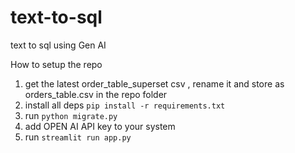 # text-to-sql
text to sql using Gen AI

How to setup the repo
1. get the latest order_table_superset csv , rename it and store as orders_table.csv in the repo folder
2. install all deps `pip install -r requirements.txt`
3. run `python migrate.py`
4. add OPEN AI API key to your system 
5. run `streamlit run app.py`